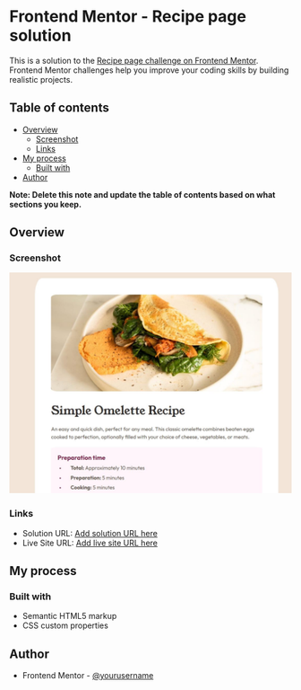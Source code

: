 # Frontend Mentor - Recipe page solution

This is a solution to the [Recipe page challenge on Frontend Mentor](https://www.frontendmentor.io/challenges/recipe-page-KiTsR8QQKm). Frontend Mentor challenges help you improve your coding skills by building realistic projects.

## Table of contents

- [Overview](#overview)
  - [Screenshot](#screenshot)
  - [Links](#links)
- [My process](#my-process)
  - [Built with](#built-with)
- [Author](#author)

**Note: Delete this note and update the table of contents based on what sections you keep.**

## Overview

### Screenshot

![](./screenshot.jpg)

### Links

- Solution URL: [Add solution URL here](https://github.com/ManuW7/frontend_mentor_recipe_page)
- Live Site URL: [Add live site URL here](https://manuw7.github.io/frontend_mentor_recipe_page/)

## My process

### Built with

- Semantic HTML5 markup
- CSS custom properties

## Author

- Frontend Mentor - [@yourusername](https://www.frontendmentor.io/profile/ManuW7)
